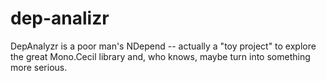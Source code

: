 # dep-analizr
DepAnalyzr is a poor man's NDepend -- actually a "toy project" to explore the great Mono.Cecil library and, who knows, maybe turn into something more serious.

